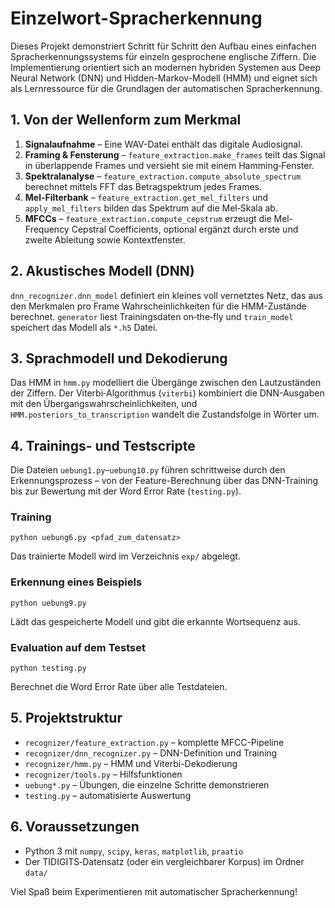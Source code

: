 # Einzelwort-Spracherkennung

Dieses Projekt demonstriert Schritt für Schritt den Aufbau eines einfachen
Spracherkennungssystems für einzeln gesprochene englische Ziffern. Die
Implementierung orientiert sich an modernen hybriden Systemen aus Deep Neural
Network (DNN) und Hidden-Markov-Modell (HMM) und eignet sich als Lernressource
für die Grundlagen der automatischen Spracherkennung.

## 1. Von der Wellenform zum Merkmal
1. **Signalaufnahme** – Eine WAV-Datei enthält das digitale Audiosignal.
2. **Framing & Fensterung** – `feature_extraction.make_frames` teilt das
   Signal in überlappende Frames und versieht sie mit einem Hamming‑Fenster.
3. **Spektralanalyse** – `feature_extraction.compute_absolute_spectrum`
   berechnet mittels FFT das Betragspektrum jedes Frames.
4. **Mel-Filterbank** – `feature_extraction.get_mel_filters` und
   `apply_mel_filters` bilden das Spektrum auf die Mel‑Skala ab.
5. **MFCCs** – `feature_extraction.compute_cepstrum` erzeugt die
   Mel-Frequency Cepstral Coefficients, optional ergänzt durch
   erste und zweite Ableitung sowie Kontextfenster.

## 2. Akustisches Modell (DNN)
`dnn_recognizer.dnn_model` definiert ein kleines voll
vernetztes Netz, das aus den Merkmalen pro Frame Wahrscheinlichkeiten für die
HMM-Zustände berechnet. `generator` liest Trainingsdaten on‑the‑fly und
`train_model` speichert das Modell als `*.h5` Datei.

## 3. Sprachmodell und Dekodierung
Das HMM in `hmm.py` modelliert die Übergänge zwischen den Lautzuständen der
Ziffern. Der Viterbi‑Algorithmus (`viterbi`) kombiniert die DNN-Ausgaben mit den
Übergangswahrscheinlichkeiten, und `HMM.posteriors_to_transcription` wandelt die
Zustandsfolge in Wörter um.

## 4. Trainings- und Testscripte
Die Dateien `uebung1.py`–`uebung10.py` führen schrittweise durch den
Erkennungsprozess – von der Feature-Berechnung über das DNN-Training bis zur
Bewertung mit der Word Error Rate (`testing.py`).

### Training
```
python uebung6.py <pfad_zum_datensatz>
```
Das trainierte Modell wird im Verzeichnis `exp/` abgelegt.

### Erkennung eines Beispiels
```
python uebung9.py
```
Lädt das gespeicherte Modell und gibt die erkannte Wortsequenz aus.

### Evaluation auf dem Testset
```
python testing.py
```
Berechnet die Word Error Rate über alle Testdateien.

## 5. Projektstruktur
- `recognizer/feature_extraction.py` – komplette MFCC-Pipeline
- `recognizer/dnn_recognizer.py` – DNN-Definition und Training
- `recognizer/hmm.py` – HMM und Viterbi-Dekodierung
- `recognizer/tools.py` – Hilfsfunktionen
- `uebung*.py` – Übungen, die einzelne Schritte demonstrieren
- `testing.py` – automatisierte Auswertung

## 6. Voraussetzungen
- Python 3 mit `numpy`, `scipy`, `keras`, `matplotlib`, `praatio`
- Der TIDIGITS‑Datensatz (oder ein vergleichbarer Korpus) im Ordner `data/`

Viel Spaß beim Experimentieren mit automatischer Spracherkennung!

